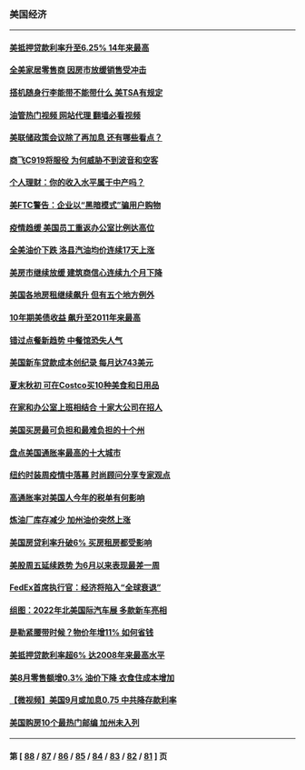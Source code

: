 ### 美国经济
---
#### [美抵押贷款利率升至6.25% 14年来最高](../../pages/ncid1078158/n13829753.md?09220445) 
#### [全美家居零售商 因房市放缓销售受冲击](../../pages/ncid1078158/n13829392.md?09220445) 
#### [搭机随身行李能带不能带什么 美TSA有规定](../../pages/ncid1078158/n13829221.md?09220445) 
#### [油管热门视频 网站代理 翻墙必看视频](http://209.222.30.114:81/youtube.html?09220445)
#### [美联储政策会议除了再加息 还有哪些看点？](../../pages/ncid1078158/n13829225.md?09220445) 
#### [商飞C919将服役 为何威胁不到波音和空客](../../pages/ncid1078158/n13829235.md?09220445) 
#### [个人理财：你的收入水平属于中产吗？](../../pages/ncid1078158/n13828955.md?09220445) 
#### [美FTC警告：企业以“黑暗模式”骗用户购物](../../pages/ncid1078158/n13828597.md?09220445) 
#### [疫情趋缓 美国员工重返办公室比例达高位](../../pages/ncid1078158/n13828548.md?09220445) 
#### [全美油价下跌 洛县汽油均价连续17天上涨](../../pages/ncid1078158/n13828585.md?09220445) 
#### [美房市继续放缓 建筑商信心连续九个月下降](../../pages/ncid1078158/n13828456.md?09220445) 
#### [美国各地房租继续飙升 但有五个地方例外](../../pages/ncid1078158/n13828487.md?09220445) 
#### [10年期美债收益 飙升至2011年来最高](../../pages/ncid1078158/n13828540.md?09220445) 
#### [错过点餐新趋势 中餐馆恐失人气](../../pages/ncid1078158/n13828552.md?09220445) 
#### [美国新车贷款成本创纪录 每月达743美元](../../pages/ncid1078158/n13827951.md?09220445) 
#### [夏末秋初 可在Costco买10种美食和日用品](../../pages/ncid1078158/n13822910.md?09220445) 
#### [在家和办公室上班相结合 十家大公司在招人](../../pages/ncid1078158/n13826252.md?09220445) 
#### [美国买房最可负担和最难负担的十个州](../../pages/ncid1078158/n13826858.md?09220445) 
#### [盘点美国通胀率最高的十大城市](../../pages/ncid1078158/n13827386.md?09220445) 
#### [纽约时装周疫情中落幕 时尚顾问分享专家观点](../../pages/ncid1078158/n13827034.md?09220445) 
#### [高通胀率对美国人今年的税单有何影响](../../pages/ncid1078158/n13826890.md?09220445) 
#### [炼油厂库存减少 加州油价突然上涨](../../pages/ncid1078158/n13826948.md?09220445) 
#### [美国房贷利率升破6% 买房租房都受影响](../../pages/ncid1078158/n13826942.md?09220445) 
#### [美股周五延续跌势 为6月以来表现最差一周](../../pages/ncid1078158/n13826880.md?09220445) 
#### [FedEx首席执行官：经济将陷入“全球衰退”](../../pages/ncid1078158/n13826861.md?09220445) 
#### [组图：2022年北美国际汽车展 多款新车亮相](../../pages/ncid1078158/n13826448.md?09220445) 
#### [是勒紧腰带时候？物价年增11% 如何省钱](../../pages/ncid1078158/n13826061.md?09220445) 
#### [美抵押贷款利率超6% 达2008年来最高水平](../../pages/ncid1078158/n13825940.md?09220445) 
#### [美8月零售额增0.3% 油价下降 衣食住成本增加](../../pages/ncid1078158/n13825831.md?09220445) 
#### [【微视频】美国9月或加息0.75 中共降存款利率](../../pages/ncid1078158/n13825209.md?09220445) 
#### [美国购房10个最热门邮编 加州未入列](../../pages/ncid1078158/n13825813.md?09220445) 

---
#### 第 [ [88](./88.md?09220445) / [87](./87.md?09220445) / [86](./86.md?09220445) / [85](./85.md?09220445) / [84](./84.md?09220445) / [83](./83.md?09220445) / [82](./82.md?09220445) / [81](./81.md?09220445) ] 页
